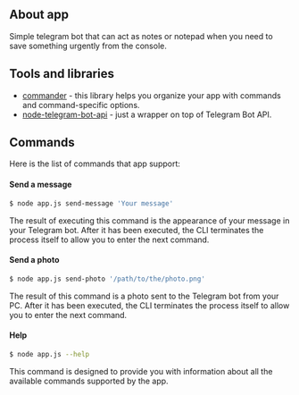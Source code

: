 ## About app

Simple telegram bot that can act as notes or notepad when you need to save something urgently from the console.

## Tools and libraries

- [commander](https://www.npmjs.com/package/commander) - this library helps you organize your app with commands and command-specific options.
- [node-telegram-bot-api](https://www.npmjs.com/package/node-telegram-bot-api) - just a wrapper on top of Telegram Bot API.

## Commands

Here is the list of commands that app support:

#### Send a message

```bash
$ node app.js send-message 'Your message'
```

The result of executing this command is the appearance of your message in your Telegram bot. After it has been executed, the CLI terminates the process itself to allow you to enter the next command.

#### Send a photo

```bash
$ node app.js send-photo '/path/to/the/photo.png'
```

The result of this command is a photo sent to the Telegram bot from your PC. After it has been executed, the CLI terminates the process itself to allow you to enter the next command.

#### Help

```bash
$ node app.js --help
```

This command is designed to provide you with information about all the available commands supported by the app.
